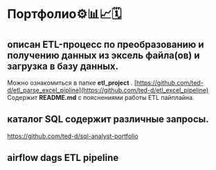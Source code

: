 # Портфолио⚙️📊📈🗓️
## описан ETL-процесс по преобразованию и получению данных из эксель файла(ов) и загрузка в базу данных.
Можно ознакомиться в папке **etl_project** .
[https://github.com/ted-d/etl_parse_excel_pipline](https://github.com/ted-d/etl_excel_pipeline) <br>
Содержит **README.md** с пояснениями работы ETL пайплайна.
## каталог **SQL** содержит различные запросы. 
https://github.com/ted-d/sql-analyst-portfolio
## airflow dags ETL pipeline
